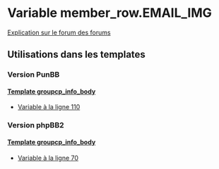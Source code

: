# Variable member_row.EMAIL_IMG
[Explication sur le forum des forums](http://forum.forumactif.com/t294113-listing-des-variables#member_row.EMAIL_IMG)

## Utilisations dans les templates

### Version PunBB

#### [Template groupcp_info_body](punbb/groupcp_info_body.md)
* [Variable à la ligne 110](../punbb/groupcp_info_body.tpl#L110)

### Version phpBB2

#### [Template groupcp_info_body](subsilver/groupcp_info_body.md)
* [Variable à la ligne 70](../subsilver/groupcp_info_body.tpl#L70)